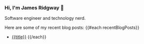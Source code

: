 ### Hi, I'm James Ridgway 👋
Software engineer and technology nerd.

Here are some of my recent blog posts:
{{#each recentBlogPosts}}
  * [{{title}}]({{link}})
{{/each}}
